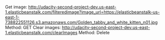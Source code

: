 Get image: http://udacity-second-project-dev.us-east-1.elasticbeanstalk.com/filteredimage?image_url=https://elasticbeanstalk-us-east-1-738822551126.s3.amazonaws.com/Golden_tabby_and_white_kitten_n01.jpg Method: GET
Clear images: http://udacity-second-project-dev.us-east-1.elasticbeanstalk.com/clearImages Method: Delete